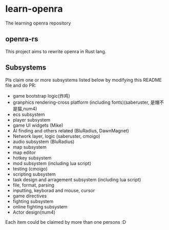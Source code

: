 # learn-openra
The learning openra repository

## openra-rs

This project aims to rewrite openra in Rust lang.

## Subsystems

Pls claim one or more subsystems listed below by modifying this README file and do PR:

- game bootstrap logic(炸鸡)
- granphics rendering-cross platform (including fonts)(saberuster, 是帽不是猫,num4)
- ecs subsystem
- player subsystem
- game UI widgets (Mike)
- AI finding and others related (BluRadius, DawnMagnet)
- Network layer, logic (saberuster, cmoigo)
- audio subsystem (BluRadius)
- map subsystem
- map editor
- hotkey subsystem
- mod subsystem (including lua script)
- testing (cmoigo)
- scripting subsystem
- task design and arragement subsystem (including lua script)
- file, format, parsing
- inputting, keyborad and mouse, cursor
- game directives
- fighting subsystem
- online fighting subsystem
- Actor design(num4)

Each item could be claimed by more than one persons :D


